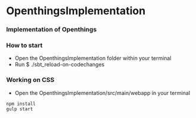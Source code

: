 OpenthingsImplementation
========================

### Implementation of Openthings

### How to start
- Open the OpenthingsImplementation folder within your terminal
- Run $ ./sbt_reload-on-codechanges

### Working on CSS
- Open the OpenthingsImplementation/src/main/webapp in your terminal
```
npm install
gulp start
```
